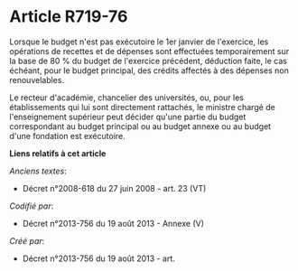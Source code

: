 # Article R719-76

Lorsque le budget n'est pas exécutoire le 1er janvier de l'exercice, les opérations de recettes et de dépenses sont
effectuées temporairement sur la base de 80 % du budget de l'exercice précédent, déduction faite, le cas échéant, pour le
budget principal, des crédits affectés à des dépenses non renouvelables.

Le recteur d'académie, chancelier des universités, ou, pour les établissements qui lui sont directement rattachés, le
ministre chargé de l'enseignement supérieur peut décider qu'une partie du budget correspondant au budget principal ou au
budget annexe ou au budget d'une fondation est exécutoire.

**Liens relatifs à cet article**

_Anciens textes_:

  - Décret n°2008-618 du 27 juin 2008 - art. 23 (VT)

_Codifié par_:

  - Décret n°2013-756 du 19 août 2013 -  Annexe (V)

_Créé par_:

  - Décret n°2013-756 du 19 août 2013 - art.
